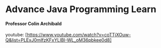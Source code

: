 # Advance Java Programming Learn

#### Professor Colin Archibald
youtube: [https://www.youtube.com/watch?v=coTTjXOuw-Q&list=PLExJ0mIfzKFxYLIBI-WL_oM36pbkee0d8]